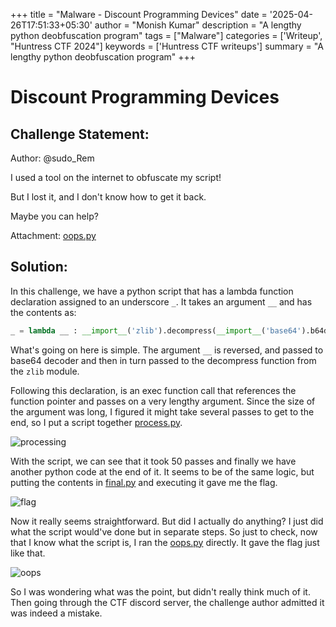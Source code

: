+++
title = "Malware - Discount Programming Devices"
date = '2025-04-26T17:51:33+05:30'
author = "Monish Kumar"
description = "A lengthy python deobfuscation program"
tags = ["Malware"]
categories = ['Writeup', "Huntress CTF 2024"]
keywords = ['Huntress CTF writeups']
summary = "A lengthy python deobfuscation program"
+++
# Discount Programming Devices
## Challenge Statement:
Author: @sudo_Rem  
  
I used a tool on the internet to obfuscate my script!  

But I lost it, and I don't know how to get it back.  

Maybe you can help?

Attachment: [oops.py](/others/huntressctf-2024/discount-programming-devices/oops.py)

## Solution:
In this challenge, we have a python script that has a lambda function declaration assigned to an underscore `_`. It takes an argument `__` and has the contents as:

```python
_ = lambda __ : __import__('zlib').decompress(__import__('base64').b64decode(__[::-1]))
```

What's going on here is simple. The argument `__` is reversed, and passed to base64 decoder and then in turn passed to the decompress function from the `zlib` module.

Following this declaration, is an exec function call that references the function pointer and passes on a very lengthy argument. Since the size of the argument was long, I figured it might take several passes to get to the end, so I put a script together [process.py](/others/huntressctf-2024/discount-programming-devices/process.py). 

![processing](/images/huntressctf-2024/discount-programming-devices/1.png)

With the script, we can see that it took 50 passes and finally we have another python code at the end of it. It seems to be of the same logic, but putting the contents in [final.py](/others/huntressctf-2024/discount-programming-devices/final.py) and executing it gave me the flag.

![flag](/images/huntressctf-2024/discount-programming-devices/2.png)

Now it really seems straightforward. But did I actually do anything? I just did what the script would've done but in separate steps. So just to check, now that I know what the script is, I ran the [oops.py](/others/huntressctf-2024/discount-programming-devices/oops.py) directly. It gave the flag just like that.

![oops](/images/huntressctf-2024/discount-programming-devices/3.png)

So I was wondering what was the point, but didn't really think much of it. Then going through the CTF discord server, the challenge author admitted it was indeed a mistake. 



